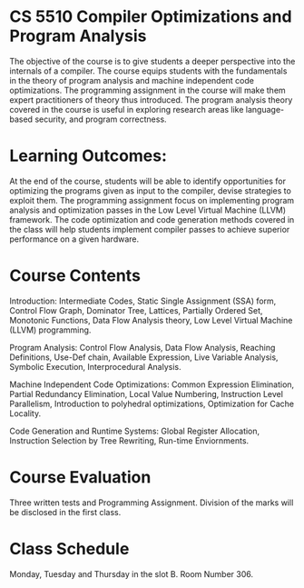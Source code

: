 # CS 5510 Compiler Optimizations and Program Analysis

The objective of the course is to give students a deeper perspective into the internals of a
compiler. The course equips students with the fundamentals in the theory of program
analysis and machine independent code optimizations. The programming assignment in
the course will make them expert practitioners of theory thus introduced. The program
analysis theory covered in the course is useful in exploring research areas like
language-based security, and program correctness.

# Learning Outcomes:

At the end of the course, students will be able to identify opportunities for optimizing the
programs given as input to the compiler, devise strategies to exploit them. The
programming assignment focus on implementing program analysis and optimization
passes in the Low Level Virtual Machine (LLVM) framework. The code optimization and
code generation methods covered in the class will help students implement compiler
passes to achieve superior performance on a given hardware.

# Course Contents

Introduction: Intermediate Codes, Static Single Assignment (SSA) form, Control Flow
Graph, Dominator Tree, Lattices, Partially Ordered Set, Monotonic Functions, Data Flow
Analysis theory, Low Level Virtual Machine (LLVM) programming. 

 Program Analysis: Control Flow Analysis, Data Flow Analysis, Reaching Definitions,
Use-Def chain, Available Expression, Live Variable Analysis, Symbolic Execution,
Interprocedural Analysis.

 Machine Independent Code Optimizations: Common Expression Elimination, Partial
Redundancy Elimination, Local Value Numbering, Instruction Level Parallelism,
Introduction to polyhedral optimizations, Optimization for Cache Locality.

 Code Generation and Runtime Systems: Global Register Allocation, Instruction Selection
by Tree Rewriting, Run-time Enviornments.


# Course Evaluation

Three written tests and Programming Assignment.
Division of the marks will be disclosed in the first class.
# Class Schedule
 Monday, Tuesday and Thursday in the slot B. Room Number 306.
 
